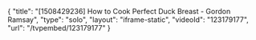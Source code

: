 {
    "title": "[1508429236] How to Cook Perfect Duck Breast - Gordon Ramsay",
    "type": "solo",
    "layout": "iframe-static",
    "videoId": "123179177",
    "url": "\/tvpembed\/123179177"
}